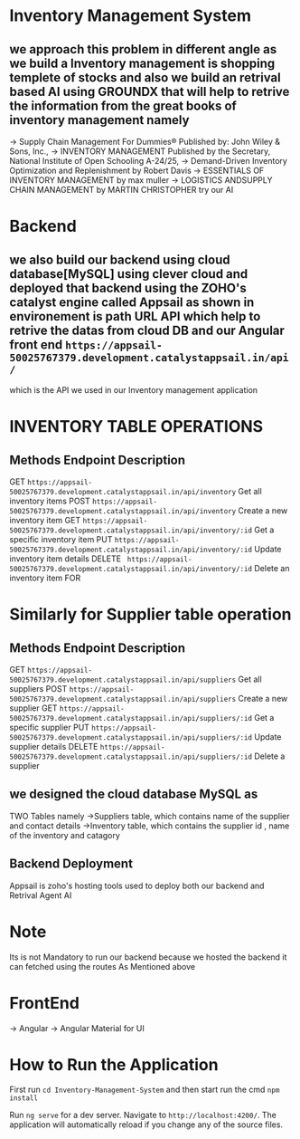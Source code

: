 # Inventory Management System
## we approach this problem in different angle as we build a Inventory management is shopping templete of stocks and also we build an retrival based AI using GROUNDX that will help to retrive the information from the great books of inventory management namely 
-> Supply Chain Management For Dummies® Published by: John Wiley & Sons, Inc.,
-> INVENTORY MANAGEMENT Published by the Secretary, National Institute of Open Schooling A-24/25,
-> Demand-Driven Inventory Optimization and Replenishment by Robert Davis
-> ESSENTIALS OF INVENTORY MANAGEMENT by max muller
-> LOGISTICS ANDSUPPLY CHAIN MANAGEMENT by MARTIN CHRISTOPHER
try our AI

# Backend
## we also build our backend using cloud database[MySQL] using clever cloud and deployed that backend using the ZOHO's catalyst engine called Appsail as shown in environement is path URL API which help to retrive the datas from cloud DB and our Angular front end `https://appsail-50025767379.development.catalystappsail.in/api/` 
which is the API we used in our Inventory management application
# INVENTORY TABLE OPERATIONS

## Methods                                                      Endpoint                                                          Description

GET                                `https://appsail-50025767379.development.catalystappsail.in/api/inventory`           Get all inventory items
POST                               `https://appsail-50025767379.development.catalystappsail.in/api/inventory`           Create a new inventory item
GET                                `https://appsail-50025767379.development.catalystappsail.in/api/inventory/:id`       Get a specific inventory item
PUT                                `https://appsail-50025767379.development.catalystappsail.in/api/inventory/:id`      Update inventory item details
DELETE                            ` https://appsail-50025767379.development.catalystappsail.in/api/inventory/:id`       Delete an inventory item                                                     FOR 


# Similarly for Supplier table operation

## Methods                                                         Endpoint                                                          Description                                                                                         

GET                               `https://appsail-50025767379.development.catalystappsail.in/api/suppliers`                        Get all suppliers
POST                              `https://appsail-50025767379.development.catalystappsail.in/api/suppliers`                        Create a new supplier
GET                               `https://appsail-50025767379.development.catalystappsail.in/api/suppliers/:id`                   Get a specific supplier
PUT                               `https://appsail-50025767379.development.catalystappsail.in/api/suppliers/:id`                    Update supplier details
DELETE                            `https://appsail-50025767379.development.catalystappsail.in/api/suppliers/:id`                    Delete a supplier


## we designed the cloud database MySQL as
TWO Tables namely
->Suppliers table, which contains name of the supplier and contact details
->Inventory table, which contains the supplier id , name of the inventory and catagory

## Backend Deployment
Appsail is zoho's hosting tools used to deploy both our backend and Retrival Agent AI

# Note
Its is not Mandatory to run our backend because we hosted the backend it can fetched using the routes As Mentioned above


# FrontEnd
-> Angular
-> Angular Material for UI 

# How to Run the Application
First run `cd Inventory-Management-System` and then start run the cmd `npm install`

Run `ng serve` for a dev server. Navigate to `http://localhost:4200/`. The application will automatically reload if you change any of the source files.




